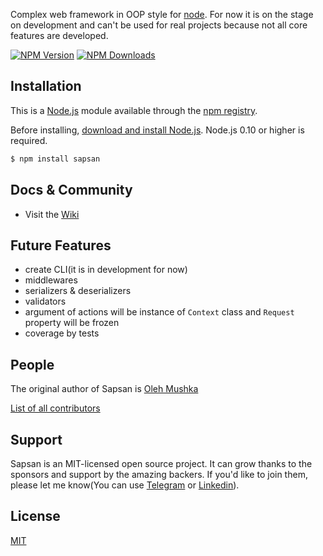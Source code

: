 Complex web framework in OOP style for [node](http://nodejs.org).
For now it is on the stage on development and can't be used for real projects because not all core features are developed.

  [![NPM Version][npm-image]][npm-url]
  [![NPM Downloads][downloads-image]][downloads-url]

## Installation

This is a [Node.js](https://nodejs.org/en/) module available through the
[npm registry](https://www.npmjs.com/).

Before installing, [download and install Node.js](https://nodejs.org/en/download/).
Node.js 0.10 or higher is required.


```bash
$ npm install sapsan
```

## Docs & Community
  * Visit the [Wiki](https://github.com/redeyeowner/sapsan/wiki)

## Future Features
  - create CLI(it is in development for now)
  - middlewares
  - serializers & deserializers
  - validators
  - argument of actions will be instance of `Context` class and `Request` property will be frozen
  - coverage by tests

## People

The original author of Sapsan is [Oleh Mushka](https://github.com/redeyeowner)


[List of all contributors](https://github.com/redeyeowner/sapsan/graphs/contributors)

## Support

Sapsan is an MIT-licensed open source project. It can grow thanks to the sponsors and support by the amazing backers. If you'd like to join them, please let me know(You can use [Telegram](https://web.telegram.org/#/im?p=@olehmushka) or [Linkedin](https://www.linkedin.com/in/oleh-mushka-b61043148/)).

## License

  [MIT](LICENSE)

[npm-image]: https://img.shields.io/npm/v/sapsan.svg
[npm-url]: https://npmjs.org/package/sapsan
[downloads-image]: https://img.shields.io/npm/dm/sapsan.svg
[downloads-url]: https://npmjs.org/package/sapsan
